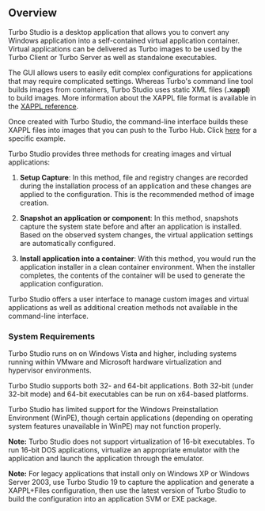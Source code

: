 ## Overview

Turbo Studio is a desktop application that allows you to convert any Windows application into a self-contained virtual application container. Virtual applications can be delivered as Turbo images to be used by the Turbo Client or Turbo Server as well as standalone executables.

The GUI allows users to easily edit complex configurations for applications that may require complicated settings. Whereas Turbo's command line tool builds images from containers, Turbo Studio uses static XML files (**.xappl**) to build images. More information about the XAPPL file format is available in the [XAPPL reference](https://hub.turbo.net/docs/vm/xml-configuration/xml-configuration).

Once created with Turbo Studio, the command-line interface builds these XAPPL files into images that you can push to the Turbo Hub. Click [here](https://hub.turbo.net/docs/deploying/to-turbonet/to-turbonet) for a specific example.

Turbo Studio provides three methods for creating images and virtual applications:

1. **Setup Capture**: In this method, file and registry changes are recorded during the installation process of an application and these changes are applied to the configuration. This is the recommended method of image creation.

2. **Snapshot an application or component**: In this method, snapshots capture the system state before and after an application is installed. Based on the observed system changes, the virtual application settings are automatically configured.

3. **Install application into a container**: With this method, you would run the application installer in a clean container environment. When the installer completes, the contents of the container will be used to generate the application configuration.

Turbo Studio offers a user interface to manage custom images and virtual applications as well as additional creation methods not available in the command-line interface.

### System Requirements

Turbo Studio runs on on Windows Vista and higher, including systems running within VMware and Microsoft hardware virtualization and hypervisor environments.

Turbo Studio supports both 32- and 64-bit applications. Both 32-bit (under 32-bit mode) and 64-bit executables can be run on x64-based platforms.

Turbo Studio has limited support for the Windows Preinstallation Environment (WinPE), though certain applications (depending on operating system features unavailable in WinPE) may not function properly.

**Note:** Turbo Studio does not support virtualization of 16-bit executables. To run 16-bit DOS applications, virtualize an appropriate emulator with the application and launch the application through the emulator.

**Note:** For legacy applications that install only on Windows XP or Windows Server 2003, use Turbo Studio 19 to capture the application and generate a XAPPL+Files configuration, then use the latest version of Turbo Studio to build the configuration into an application SVM or EXE package.
